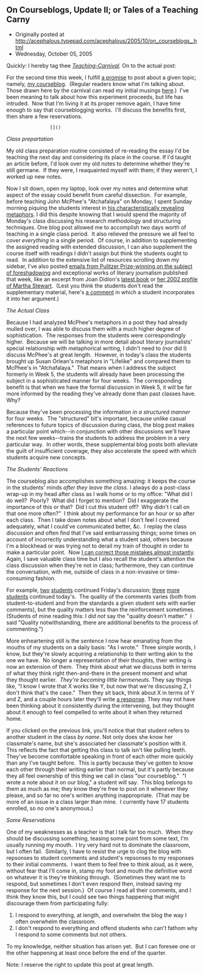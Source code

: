 ## On Courseblogs, Update II; or Tales of a Teaching Carny

 * Originally posted at http://acephalous.typepad.com/acephalous/2005/10/on_courseblogs_.html
 * Wednesday, October 05, 2005



Quickly: I hereby tag thee _[Teaching-Carnival](http://technorati.com/tag/teaching-carnival)._ On to the actual post:

For the second time this week, I fulfill [a promise](http://www.thevalve.org/go/valve/article/teaching\_carnival\_ii/#4420) to post about a given topic; namely, [my courseblog](http://acephalous.typepad.com/lj20/).  (Regular readers know what I'm talking about.  Those drawn here by the carnival can read my initial musings [here](http://acephalous.typepad.com/acephalous/2005/09/on\_coursebloggi.html).)  I've been meaning to talk about how this experiment proceeds, but life has intruded.  Now that I'm living it at its proper remove again, I have time enough to say that courseblogging works.  I'll discuss the benefits first, then share a few reservations.

		

					[]()
			

_Class prepartation_

My old class preparation routine consisted of re-reading the essay
I'd be teaching the next day and considering its place in the course. 
If I'd taught an article before, I'd look over my old notes to
determine whether they're still germane.  If they were, I reaquainted
myself with them; if they weren't, I worked up new notes.  

Now I sit down, open my laptop, look over my notes and determine
what aspect of the essay could benefit from careful dissection.  For
example, before teaching John McPhee's "Atchafalaya" on Monday, I spent
Sunday morning piquing the students interest in [his characteristically revealing metaphors](http://acephalous.typepad.com/lj20/2005/10/the\_john\_mcphee.html). 
I did this despite knowing that I would spend the majority of Monday's
class discussing his research methodology and structuring techniques. 
One blog post allowed me to accomplish two days worth of teaching in a
single class period.  It also relieved the pressure we all feel to
cover _everything_ in a single period.  Of course, in addition to
supplementing the assigned reading with extended discussion, I can also
supplement the course itself with readings I didn't assign but think
the students ought to read.  In addition to the extensive list of
resources scrolling down my sidebar, I've also posted [emails from Pulitzer Prize-winning on the subject of foreshadowing](http://acephalous.typepad.com/lj20/2005/09/franklin\_on\_for.html) and exceptional works of literary journalism published that week, like an excerpt from Joan Didion's [latest book](http://acephalous.typepad.com/didion.htm) or [her 2002 profile of Martha Stewart](http://www.newyorker.com/archive/content/?040322fr\_archive01).  (Lest you think the students don't read the supplementary material, here's [a comment](http://acephalous.typepad.com/lj20/2005/09/true\_detective.html#comment-9844963) in which a student incorporates it into her argument.)

_The Actual Class_

Because I had analyzed McPhee's metaphors in a post they had already
mulled over, I was able to discuss them with a much higher degree of
sophistication.  The responses from the students were correspondingly
higher.  Because we will be talking in more detail about literary
journalists' special relationship with metaphorical writing, I didn't
need to (nor did I) discuss McPhee's at great length.  However, in
today's class the students brought up Susan Orlean's metaphors in
"Lifelike" and compared them to McPhee's in "Atchafalaya."  That means
when I address the subject formerly in Week 5, the students will
already have been processing the subject in a sophisticated manner for
four weeks.  The corresponding benefit is that when we have the formal
discussion in Week 5, it will be far more informed by the reading
they've already done than past classes have.  Why?

Because they've been processing the information _in a structured manner_ for
four weeks.  The "structured" bit's important, because unlike casual
references to future topics of discussion during class, the blog post
makes a particular point which--in conjunction with other discussions
we'll have the next few weeks--trains the students to address the
problem in a very particular way.  In other words, these supplemental
blog posts both alleviate the guilt of insufficient coverage, they also
accelerate the speed with which students acquire new concepts.  

_The Students' Reactions_

The courseblog also accomplishes something amazing: it keeps the course in the students' minds _after they leave the class_. 
I always do a post-class wrap-up in my head after class as I walk home
or to my office: "What did I do well?  Poorly?  What did I forget to
mention?  Did I exaggerate the importance of this or that?  Did I cut
this student off?  Why didn't I call on that one more often?"  I think
about my performance for an hour or so after each class.  Then I take
down notes about what I don't feel I covered adequately, what I
could've communicated better, &c.  I replay the class discussion
and often find that I've said embarrassing things; some times on
account of incorrectly understanding what a student said, others
because I'm a blockhead or was trying not to derail my train of thought
in order to make a particular point.  Now [I can correct those mistakes almost instantly](http://acephalous.typepad.com/lj20/2005/09/the\_story\_natur\_1.html). 
Again, I save valuable class time but I also recall the student's
attention the class discussion when they're not in class; furthermore,
they can continue the conversation, with me, outside of class in a
non-invasive or time-consuming fashion.  

For example, [two](http://acephalous.typepad.com/lj20/2005/09/for\_friday\_9300.html#comment-9925224) [students](http://acephalous.typepad.com/lj20/2005/09/for\_friday\_9300.html#comment-9932311) continued Friday's discussion; [three](http://acephalous.typepad.com/lj20/2005/10/the\_bizarre\_is\_.html#comment-10017356) [more](http://acephalous.typepad.com/lj20/2005/10/the\_bizarre\_is\_.html#comment-9993351) [students](http://acephalous.typepad.com/lj20/2005/10/the\_bizarre\_is\_.html#comment-9990251)
continued today's.  The quality of the comments varies (both from
student-to-student and from the standards a given student sets with
earlier comments), but the quality matters less than the reinforcement
sometimes.  (Students of mine reading this: I _did not_ say the
"quality doesn't matter."  I said "Quality notwithstanding, there are
additional benefits to the process of commenting.")

More enheartening still is the sentence I now hear emanating from
the mouths of my students on a daily basis: "As I wrote."  Three simple
words, I know, but they're slowly acquiring a relationship to their
writing akin to the one we have.  No longer a representation of their
thoughts, their writing is now an extension of them.  They think about
what we discuss both in terms of what they think right then-and-there
in the present moment and what they thought earlier.  _They're becoming little hermeneuts._ They
say things like, "I know I wrote that X works like Y, but now that
we're discussing Z, I don't think that's the case."  Then they sit
back, think about X in terms of Y and Z, and a couple hours later
they'll write [a response](http://acephalous.typepad.com/lj20/2005/10/the\_bizarre\_is\_.html#comment-10005265). 
They may not have been thinking about it consistently during the
intervening, but they thought about it enough to feel compelled to
write about it when they returned home.

If you clicked on the previous link, you'll notice that that student refers to another student in the class _by name_. 
Not only does she know her classmate's name, but she's associated her
classmate's position with it.  This reflects the fact that getting this
class to talk isn't like pulling teeth.  They've become comfortable
speaking in front of each other more quickly than any I've taught
before.  This is partly because they've gotten to know each other
through their writing earlier than normal, but it's partly because they
all feel ownership of this thing we call in class "our courseblog."  "I
wrote a note about it on our blog," a student will say.  This blog
belongs to them as much as me; they know they're free to post on it
whenever they please, and so far no one's written anything
inappropriate.  (That may be more of an issue in a class larger than
mine.  I currently have 17 students enrolled, so no one's anonymous.) 

_Some Reservations_

One of my weaknesses as a teacher is that I talk far too much.  When
they should be discussing something, teasing some point from some text,
I'm usually running my mouth.  I try very hard not to dominate the
classroom, but I often fail.  Similarly, I have to resist the urge to
clog the blog with repsonses to student comments and student's
repsonses to my responses to their initial comments.  I want them to
feel free to think aloud, as it were, without fear that I'll come in,
stamp my foot and mouth the definitive word on whatever it is they're
thinking through.  (Sometimes they want me to respond, but sometimes I
don't even respond then, instead saving my response for the next
session.)  Of course I read all their comments, and I think they know
this, but I could see two things happening that might discourage them
from participating fully:

1.  I respond to everything, at length, and overwhelm the blog the way I often overwhelm the classroom.
2.  I don't respond to everything and offend students who can't fathom why I respond to some comments but not others. 

To my knowledge, neither situation has arisen yet.  But I can
foresee one or the other happening at least once before the end of the
quarter.

Note: I reserve the right to update this post at great length.  

 

			
